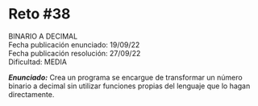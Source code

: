# Reto #38

BINARIO A DECIMAL\
Fecha publicación enunciado: 19/09/22\
Fecha publicación resolución: 27/09/22\
Dificultad: MEDIA

***Enunciado:*** Crea un programa se encargue de transformar un número binario a decimal sin utilizar funciones propias del lenguaje que lo hagan directamente.
